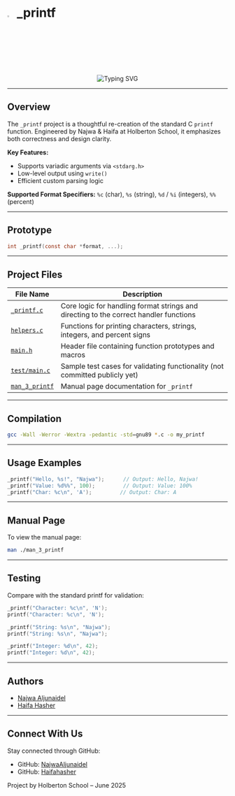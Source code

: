 # <a><img src="https://upload.wikimedia.org/wikipedia/commons/thumb/1/18/C_Programming_Language.svg/1200px-C_Programming_Language.svg.png" width=3% height=3%></img></a> \_printf

<p align="center">
  <img src="https://readme-typing-svg.herokuapp.com?center=true&size=24&duration=3500&pause=1000&color=FF69B4&width=450&lines=printf+gets+personal+—+powered+by+Najwa+%26+Haifa" alt="Typing SVG" />
</p>

---

## Overview

The `_printf` project is a thoughtful re-creation of the standard C `printf` function. Engineered by Najwa & Haifa at Holberton School, it emphasizes both correctness and design clarity.

**Key Features:**

* Supports variadic arguments via `<stdarg.h>`
* Low-level output using `write()`
* Efficient custom parsing logic

**Supported Format Specifiers:** `%c` (char), `%s` (string), `%d` / `%i` (integers), `%%` (percent)

---

## Prototype

```c
int _printf(const char *format, ...);
```

---

## Project Files

| File Name                                                                                          | Description                                                                           |
| -------------------------------------------------------------------------------------------------- | ------------------------------------------------------------------------------------- |
| [`_printf.c`](https://github.com/NajwaAljunaidel/holbertonschool-printf/blob/main/_printf.c)       | Core logic for handling format strings and directing to the correct handler functions |
| [`helpers.c`](https://github.com/NajwaAljunaidel/holbertonschool-printf/blob/main/helpers.c)       | Functions for printing characters, strings, integers, and percent signs               |
| [`main.h`](https://github.com/NajwaAljunaidel/holbertonschool-printf/blob/main/main.h)             | Header file containing function prototypes and macros                                 |
| [`test/main.c`](#)                                                                                 | Sample test cases for validating functionality (not committed publicly yet)           |
| [`man_3_printf`](https://github.com/NajwaAljunaidel/holbertonschool-printf/blob/main/man_3_printf) | Manual page documentation for `_printf`                                               |

---

## Compilation

```bash
gcc -Wall -Werror -Wextra -pedantic -std=gnu89 *.c -o my_printf
```

---

## Usage Examples

```c
_printf("Hello, %s!", "Najwa");      // Output: Hello, Najwa!
_printf("Value: %d%%", 100);         // Output: Value: 100%
_printf("Char: %c\n", 'A');         // Output: Char: A
```

---

## Manual Page

To view the manual page:

```bash
man ./man_3_printf
```

---

## Testing

Compare with the standard printf for validation:

```c
_printf("Character: %c\n", 'N');
printf("Character: %c\n", 'N');

_printf("String: %s\n", "Najwa");
printf("String: %s\n", "Najwa");

_printf("Integer: %d\n", 42);
printf("Integer: %d\n", 42);
```

---

## Authors

* [Najwa Aljunaidel](https://github.com/NajwaAljunaidel)
* [Haifa Hasher](https://github.com/Haifahasher)

---

## Connect With Us

Stay connected through GitHub:

* GitHub: [NajwaAljunaidel](https://github.com/NajwaAljunaidel)
* GitHub: [Haifahasher](https://github.com/Haifahasher)

Project by Holberton School – June 2025

